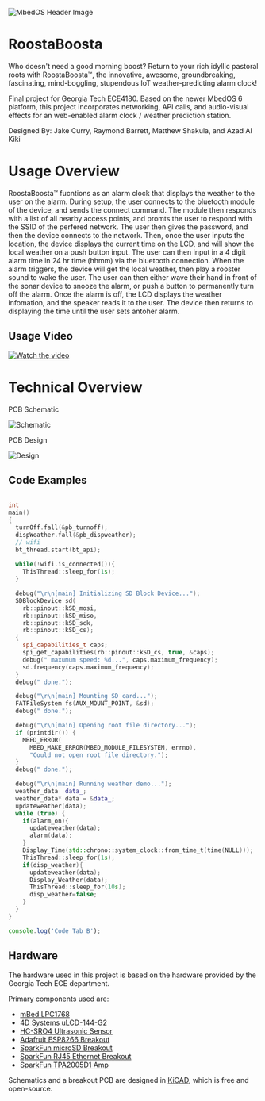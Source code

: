 ![MbedOS Header Image](https://raw.githubusercontent.com/ARMmbed/mbed-os/master/logo.png)

# RoostaBoosta

Who doesn't need a good morning boost?
Return to your rich idyllic pastoral roots with RoostaBoosta™, the innovative, awesome, groundbreaking, fascinating, mind-boggling, stupendous IoT weather-predicting alarm clock!

Final project for Georgia Tech ECE4180.
Based on the newer [MbedOS 6](https://os.mbed.com/docs/mbed-os/v6.16/introduction/index.html) platform, this project incorporates networking, API calls, and audio-visual effects for an web-enabled alarm clock / weather prediction station.

Designed By:
Jake Curry,
Raymond Barrett,
Matthew Shakula, and
Azad Al Kiki

# Usage Overview
RoostaBoosta™ fucntions as an alarm clock that displays the weather to the user on the alarm. During setup, the user connects to the bluetooth module of the device, and sends the connect command. The module then responds with a list of all nearby access points, and promts the user to respond with the SSID of the perfered network. The user then gives the password, and then the device connects to the network. Then, once the user inputs the location, the device displays the current time on the LCD, and will show the local weather on a push button input. The user can then input in a 4 digit alarm time in 24 hr time (hhmm) via the bluetooth connection. When the alarm triggers, the device will get the local weather, then play a rooster sound to wake the user. The user can then either wave their hand in front of the sonar device to snooze the alarm, or push a button to permanently turn off the alarm. Once the alarm is off, the LCD displays the weather infomation, and the speaker reads it to the user. The device then returns to displaying the time until the user sets antoher alarm.

## Usage Video

[![Watch the video](https://img.youtube.com/vi/PKmjmyOEXVI/maxresdefault.jpg)](https://youtu.be/PKmjmyOEXVI)

# Technical Overview

PCB Schematic

![Schematic](https://user-images.githubusercontent.com/94014563/235785103-63d5ec5e-4542-47a8-97de-d0ed59df846a.png)

PCB Design

![Design](https://user-images.githubusercontent.com/94014563/235785362-c81eef54-80e2-4a7e-9631-68b42fa5c4d1.png)

## Code Examples
```C++ Main Method

int
main()
{
  turnOff.fall(&pb_turnoff);
  dispWeather.fall(&pb_dispweather);
  // wifi
  bt_thread.start(bt_api);
  
  while(!wifi.is_connected()){
    ThisThread::sleep_for(1s);
  }

  debug("\r\n[main] Initializing SD Block Device...");
  SDBlockDevice sd(
    rb::pinout::kSD_mosi,
    rb::pinout::kSD_miso,
    rb::pinout::kSD_sck,
    rb::pinout::kSD_cs);
  {
    spi_capabilities_t caps;
    spi_get_capabilities(rb::pinout::kSD_cs, true, &caps);
    debug(" maxumum speed: %d...", caps.maximum_frequency);
    sd.frequency(caps.maximum_frequency);
  }
  debug(" done.");

  debug("\r\n[main] Mounting SD card...");
  FATFileSystem fs(AUX_MOUNT_POINT, &sd);
  debug(" done.");

  debug("\r\n[main] Opening root file directory...");
  if (printdir()) {
    MBED_ERROR(
      MBED_MAKE_ERROR(MBED_MODULE_FILESYSTEM, errno),
      "Could not open root file directory.");
  }
  debug(" done.");

  debug("\r\n[main] Running weather demo...");
  weather_data  data_;
  weather_data* data = &data_;
  updateweather(data);
  while (true) {
    if(alarm_on){
      updateweather(data);
      alarm(data);
    }
    Display_Time(std::chrono::system_clock::from_time_t(time(NULL)));
    ThisThread::sleep_for(1s);
    if(disp_weather){
      updateweather(data);
      Display_Weather(data);
      ThisThread::sleep_for(10s);
      disp_weather=false;
    }
  }
}
```
```javascript I'm tab B
console.log('Code Tab B');
```


## Hardware

The hardware used in this project is based on the hardware provided by the Georgia Tech ECE department.

Primary components used are:

- [mBed LPC1768](https://os.mbed.com/platforms/mbed-LPC1768/)
- [4D Systems uLCD-144-G2](https://www.sparkfun.com/products/11377)
- [HC-SRO4 Ultrasonic Sensor](https://www.sparkfun.com/products/15569)
- [Adafruit ESP8266 Breakout](https://www.adafruit.com/product/2471)
- [SparkFun microSD Breakout](https://www.sparkfun.com/products/544)
- [SparkFun RJ45 Ethernet Breakout](https://www.sparkfun.com/products/13021)
- [SparkFun TPA2005D1 Amp](https://www.sparkfun.com/products/11044)

Schematics and a breakout PCB are designed in [KiCAD](https://www.kicad.org/), which is free and open-source.
